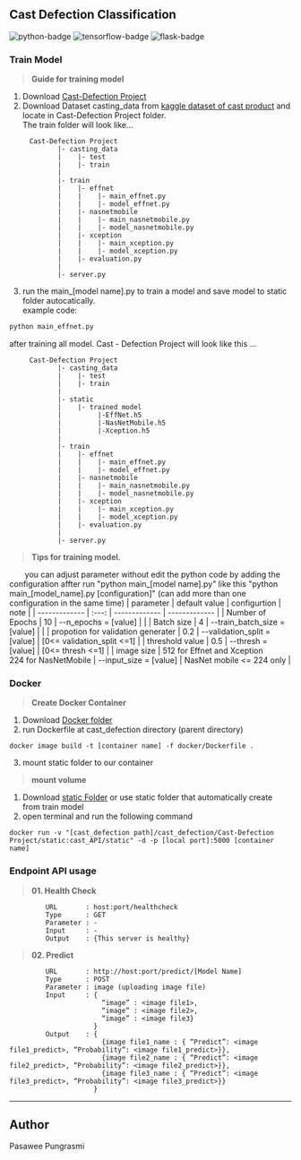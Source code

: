 ## Cast Defection Classification
![python-badge](https://img.shields.io/badge/python-=3.8.10-blue?logo=python)
![tensorflow-badge](https://img.shields.io/badge/tensorfllow-=2.5.0-orange?logo=tensorflow)
![flask-badge](https://img.shields.io/badge/flask-=2.0.1-white?logo=flask)
### Train Model
> **Guide for training model**
01. Download [Cast-Defection Project](https://github.com/pswpung/cast_defection/tree/main/Cast-Defection%20Project)
02. Download Dataset casting_data from [kaggle dataset of cast product](https://www.kaggle.com/ravirajsinh45/real-life-industrial-dataset-of-casting-product?select=casting_data) and locate in Cast-Defection Project folder. <br>
The train folder will look like...
```
     Cast-Defection Project
            |- casting_data
            |    |- test
            |    |- train
            |
            |- train
            |    |- effnet
            |    |    |- main_effnet.py
            |    |    |- model_effnet.py
            |    |- nasnetmobile
            |    |    |- main_nasnetmobile.py
            |    |    |- model_nasnetmobile.py
            |    |- xception
            |    |    |- main_xception.py
            |    |    |- model_xception.py
            |    |- evaluation.py
            |
            |- server.py
```
03. run the main_[model name].py to train a model and save model to static folder autocatically.<br>
example code: 
```python
python main_effnet.py 
```
after training all model. Cast - Defection Project will look like this ...
```
     Cast-Defection Project
            |- casting_data
            |    |- test
            |    |- train
            |
            |- static
            |    |- trained model
            |         |-EffNet.h5
            |         |-NasNetMobile.h5
            |         |-Xception.h5
            |        
            |- train
            |    |- effnet
            |    |    |- main_effnet.py
            |    |    |- model_effnet.py
            |    |- nasnetmobile
            |    |    |- main_nasnetmobile.py
            |    |    |- model_nasnetmobile.py
            |    |- xception
            |    |    |- main_xception.py
            |    |    |- model_xception.py
            |    |- evaluation.py
            |
            |- server.py
```
> **Tips for training model.**

&nbsp;&nbsp;&nbsp;&nbsp;&nbsp;&nbsp; you can adjust parameter without edit the python code by adding the configuration affter run "python main_[model name].py" like this "python main_[model_name].py [configuration]" (can add more than one configuration in the same time)
| parameter | default value | configurtion | note |
| ------------- | :---: | ------------- | ------------- |
| Number of Epochs | 10 | --n_epochs = [value] |  |
| Batch size | 4 | --train_batch_size = [value] |  |
| propotion for validation generater | 0.2 | --validation_split = [value] | [0<= validation_split <=1] |
| threshold value | 0.5 | --thresh = [value] | [0<= thresh <=1] |
| image size | 512 for Effnet and Xception <br> 224 for NasNetMobile | --input_size = [value] | NasNet mobile <= 224 only |

### Docker
> **Create Docker Container**
01. Download [Docker folder](https://github.com/pswpung/cast_defection/tree/main/docker)
02. run Dockerfile at cast_defection directory (parent directory)
```
docker image build -t [container name] -f docker/Dockerfile .
```
03. mount static folder to our container
> **mount volume**
01. Download [static Folder](https://drive.google.com/drive/folders/1wzNi4iJiFpQXZtckvVLrfhNMflsr0leH?usp=sharing) or use static folder that automatically create from train model
02. open terminal and run the following command
```
docker run -v "[cast_defection path]/cast_defection/Cast-Defection Project/static:cast_API/static" -d -p [local port]:5000 [container name]
```

### Endpoint API usage
> **01. Health Check**
```
         URL       : host:port/healthcheck
         Type      : GET
         Parameter : -
         Input     : -
         Output    : {This server is healthy}
```         
> **02. Predict**
``` 
         URL       : http://host:port/predict/[Model Name]
         Type      : POST
         Parameter : image (uploading image file)
         Input     : { 
                       “image” : <image file1>,
                       “image” : <image file2>, 
                       “image” : <image file3}
                     }
         Output    : {
                       {image file1_name : { “Predict”: <image file1_predict>, “Probability”: <image file1_predict>}}, 
                       {image file2_name : { “Predict”: <image file2_predict>, “Probability”: <image file2_predict>}}, 
                       {image file3_name : { “Predict”: <image file3_predict>, “Probability”: <image file3_predict>}}
                     }
```
<hr>

## Author
Pasawee Pungrasmi
